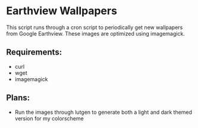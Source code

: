 # Earthview Wallpapers
This script runs through a cron script to periodically get new wallpapers from Google Earthview. These images are optimized using imagemagick.

## Requirements:
- curl
- wget
- imagemagick

## Plans:
- Run the images through lutgen to generate both a light and dark themed version for my colorscheme
